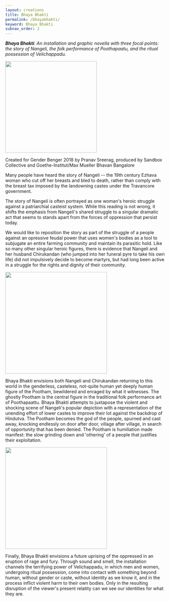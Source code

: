```yaml
---
layout: creations
title: Bhaya Bhakti
permalink: /bhayabhakti/
keyword: Bhaya Bhakti
subnav_order: 2
---
```




<i><b>Bhaya Bhakti</b>: An installation and graphic novella with  three focal points: the story of Nangeli, the folk performance of Poothapaatu, and the ritual possession of
Velichappadu.</i>

<div class="flex-container">
 <img src="../images/bhayabhakti/bhayabhakti1.jpg" style="min-width: 20rem; width: 30vw">
</div>

Created for Gender Benger 2018 by Pranav Sreerag, produced by Sandbox Collective and Goethe-Institut/Max Mueller Bhavan Bangalore

Many people have heard the story of Nangeli -- the 19th century Ezhava woman who cut off her breasts
and bled to death, rather than comply with the breast tax imposed by the landowning castes under the
Travancore government. 

The story of Nangeli is often portrayed as one woman's heroic struggle
against a patriarchial casteist system. While this reading is not wrong, it shifts the emphasis from
Nangeli's shared struggle to a singular dramatic act that seems to stands
apart from the forces of oppression that persist today. 

We would like to reposition the story as part of
the struggle of a people against an opressive feudal power that uses women's bodies
as a tool to subjugate an entire farming community and maintain its parasitic hold. Like so many other
singular heroic figures, there is evidence that Nangeli and her husband Chirukandan (who jumped into
her funeral pyre to take his own life) did not impulsively decide to become martyrs, but had long been
active in a struggle for the rights and dignity of their community.

<div class="flex-container">
 <img src="../images/bhayabhakti/bhayabhakti2.jpg" style="height: 20rem">
</div>

Bhaya Bhakti envisions both Nangeli and Chirukandan returning to this world in the genderless,
casteless, not-quite human yet deeply human figure of the Pootham, bewildered and enraged by what it
witnesses. The ghostly Pootham is the central figure in the traditional folk performance art of
Poothapaattu. Bhaya Bhakti attempts to juxtapose the violent and shocking scene of Nangeli's popular depiction
with a representation of the unending effort of lower castes to improve their lot against the backdrop of
Hindutva. The Pootham becomes the god of the people, spurned and cast away, knocking endlessly on
door after door, village after village, in search of opportunity that has been denied. The Pootham is
humiliation made manifest: the slow grinding down and 'othering' of a people that justifies their
exploitation.

<div class="flex-container">
 <img src="../images/bhayabhakti/bhayabhakti3.jpg" style="height: 20rem">
</div>

Finally, Bhaya Bhakti  envisions a future uprising of the oppressed in an eruption of rage and fury. Through sound and smell, the installation channels the terrifying power of Velichappadu, in which men and women, undergoing ritual possession,
come into contact with something beyond human, without gender or caste, without identity as we know
it, and in the process inflict violent harm to their own bodies.  Only in the resulting  disruption of the viewer's present relatity can we see
our identities for what they are.